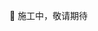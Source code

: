 🚧 施工中，敬请期待

<!-- ## 模型命名

你可能注意到了，尽管并没有限制的模型名称，但在前文中，我们使用了 `xxxState` 和 `xxxList` 的格式作为模型名。之所以不直接使用 `名词` 作为模型名，是因为我们通常描述一个 `名词`，需要为其创建键值对模型和集合模型两种模型。

例如，实现一个类似 Chrome 的标签页功能，可能会建立下面两个模型：

- **`tabList` 模型：** 是集合模型，存储所有的标签页，里面每个项目都包括名称、图标、URL 等字段……

- **`tabState` 模型：** 是键值对模型，存放当前激活的标签页 id、对标签页的排序、用户所固定的标签页 id……

如果 `tabState` 直接使用 `tab` 作为模型名，那如果需要 `tabList` 时，就很难为其起准确的名字。而且，以单名词命名也容易产生冲突：例如你在标签页相关的视图代码中，使用了一个 `tab` 变量，但由于它和模型名称重复了，所以导致你不得不改名。

::: tip 💬 最佳实践

对模型进行操作的相关代码，**应当都写在模型自身的方法中**，而不是视图(View)中。这么做，除了方便代码复用以外，还能避免模型和视图代码中的耦合，和提高你应用的内聚性。

```js
// ✖ Bad
configState.data.themeMode = "dark";
configState.data.themeSize = "12px";
configState.data.themeColor = "black";

// ✔ Good
class ConfigState extends Models.keyValue {
  setDarkTheme() {
    this.data.themeMode = "dark";
    this.data.themeSize = "12px";
    this.data.themeColor = "black";
  }
}
// in use..
configState.setDarkTheme();
``` -->
